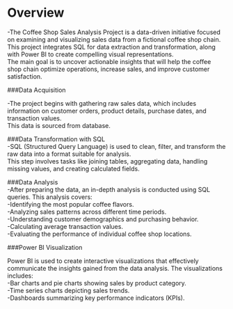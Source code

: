 # Overview <br/>

-The Coffee Shop Sales Analysis Project is a data-driven initiative focused on examining and visualizing sales data from a fictional coffee shop chain. <br/>This project integrates SQL for data extraction and transformation, along with Power BI to create compelling visual representations. <br/>The main goal is to uncover actionable insights that will help the coffee shop chain optimize operations, increase sales, and improve customer satisfaction.

###Data Acquisition <br/>

-The project begins with gathering raw sales data, which  includes information on customer orders, product details, purchase dates, and transaction values.  <br/>This data is sourced from database.

###Data Transformation with SQL <br/>
-SQL (Structured Query Language) is used to clean, filter, and transform the raw data into a format suitable for analysis.  <br/>This step involves tasks like joining tables, aggregating data, handling missing values, and creating calculated fields.

###Data Analysis <br/>
-After preparing the data, an in-depth analysis is conducted using SQL queries. This analysis covers: <br/>
-Identifying the most popular coffee flavors. <br/>
-Analyzing sales patterns across different time periods. <br/>
-Understanding customer demographics and purchasing behavior. <br/>
-Calculating average transaction values. <br/>
-Evaluating the performance of individual coffee shop locations. <br/>

###Power BI Visualization <br/>

Power BI is used to create interactive visualizations that effectively communicate the insights gained from the data analysis. The visualizations includes: <br/>
-Bar charts and pie charts showing sales by product category. <br/>
-Time series charts depicting sales trends. <br/>
-Dashboards summarizing key performance indicators (KPIs).
